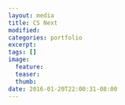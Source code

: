 ```yaml
---
layout: media
title: CS Next
modified:
categories: portfolio
excerpt:
tags: []
image:
  feature:
  teaser:
  thumb:
date: 2016-01-20T22:00:31-08:00
---
```


